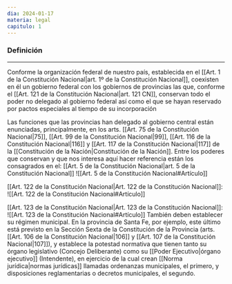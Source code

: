 ```yaml
---
dia: 2024-01-17
materia: legal
capitulo: 1
---
```

### Definición
---
Conforme la organización federal de nuestro país, establecida en el [[Art. 1 de la Constitución Nacional|art. 1º de la Constitución Nacional]], coexisten en él un gobierno federal con los gobiernos de provincias las que, conforme el [[Art. 121 de la Constitución Nacional|art. 121 CN]], conservan todo el poder no delegado al gobierno federal así como el que se hayan reservado por pactos especiales al tiempo de su incorporación

Las funciones que las provincias han delegado al gobierno central están enunciadas, principalmente, en los arts. [[Art. 75 de la Constitución Nacional|75]], [[Art. 99 de la Constitución Nacional|99]], [[Art. 116 de la Constitución Nacional|116]] y [[Art. 117 de la Constitución Nacional|117]] de la [[Constitución de la Nación|Constitución de la Nación]]. Entre los poderes que conservan y que nos interesa aquí hacer referencia están los consagrados en el: [[Art. 5 de la Constitución Nacional|art. 5 de la Constitución Nacional]]
![[Art. 5 de la Constitución Nacional#Artículo]]

[[Art. 122 de la Constitución Nacional|Art. 122 de la Constitución Nacional]]: ![[Art. 122 de la Constitución Nacional#Artículo]]

[[Art. 123 de la Constitución Nacional|Art. 123 de la Constitución Nacional]]: ![[Art. 123 de la Constitución Nacional#Artículo]]
También deben establecer su régimen municipal. En la provincia de Santa Fe, por ejemplo, este último está previsto en la Sección Sexta de la Constitución de la Provincia (arts. [[Art. 106 de la Constitución Nacional|106]] y [[Art. 107 de la Constitución Nacional|107]]), y establece la potestad normativa que tienen tanto su órgano legislativo (Concejo Deliberante) como su [[Poder Ejecutivo|órgano ejecutivo]] (Intendente), en ejercicio de la cual crean [[Norma jurídica|normas jurídicas]] llamadas ordenanzas municipales, el primero, y disposiciones reglamentarias o decretos municipales, el segundo.